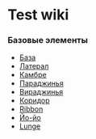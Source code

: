 <!-- TITLE: Home -->
<!-- SUBTITLE: A quick summary of Home -->

# Test wiki
### Базовые элементы

- [База](Basic)
- [Латерал](Lateral)
- [Камбре](Cambre)
- [Параджинья](Paraginha)
- [Вираджинья](Viraginha)
- [Коридор](Corridor)
- [Ribbon](Ribbon)
- [Йо-йо](Yo-Yo)
- [Lunge](Lunge)